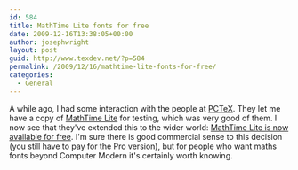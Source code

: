 ```yaml
---
id: 584
title: MathTime Lite fonts for free
date: 2009-12-16T13:38:05+00:00
author: josephwright
layout: post
guid: http://www.texdev.net/?p=584
permalink: /2009/12/16/mathtime-lite-fonts-for-free/
categories:
  - General
---
```

A while ago, I had some interaction with the people at <a title="PCTeX" href="http://pctex.com/">PCTeX</a>. They let me have a copy of <a href="http://pctex.com/mtpro2.html#MTPro2_Lite">MathTime Lite</a> for testing, which was very good of them. I now see that they've extended this to the wider world: <a href="http://pctex.com/mtpro2.html#Pricing">MathTime Lite is now available for free</a>. I'm sure there is good commercial sense to this decision (you still have to pay for the Pro version), but for people who want maths fonts beyond Computer Modern it's certainly worth knowing.